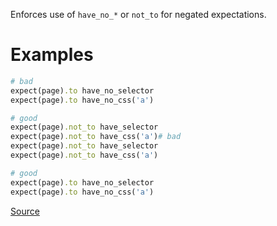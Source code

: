 
Enforces use of `have_no_*` or `not_to` for negated expectations.

# Examples

```ruby
# bad
expect(page).to have_no_selector
expect(page).to have_no_css('a')

# good
expect(page).not_to have_selector
expect(page).not_to have_css('a')# bad
expect(page).not_to have_selector
expect(page).not_to have_css('a')

# good
expect(page).to have_no_selector
expect(page).to have_no_css('a')
```

[Source](http://www.rubydoc.info/gems/rubocop/RuboCop/Cop/RSpec/Capybara/NegationMatcher)